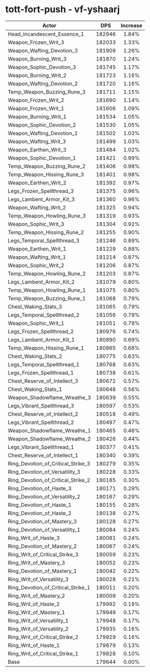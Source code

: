 # tott-fort-push - vf-yshaarj
| Actor | DPS | Increase |
|---|:---:|:---:|
|Head_Incandescent_Essence_1|182946|1.84%|
|Weapon_Frozen_Writ_3|182033|1.33%|
|Weapon_Wafting_Devotion_3|181909|1.26%|
|Weapon_Burning_Writ_3|181870|1.24%|
|Weapon_Sophic_Devotion_3|181745|1.17%|
|Weapon_Burning_Writ_2|181723|1.16%|
|Weapon_Wafting_Devotion_2|181720|1.16%|
|Temp_Weapon_Buzzing_Rune_3|181711|1.15%|
|Weapon_Frozen_Writ_2|181690|1.14%|
|Weapon_Frozen_Writ_1|181606|1.09%|
|Weapon_Burning_Writ_1|181534|1.05%|
|Weapon_Sophic_Devotion_2|181530|1.05%|
|Weapon_Wafting_Devotion_1|181502|1.03%|
|Weapon_Wafting_Writ_3|181499|1.03%|
|Weapon_Earthen_Writ_3|181484|1.02%|
|Weapon_Sophic_Devotion_1|181421|0.99%|
|Temp_Weapon_Buzzing_Rune_2|181406|0.98%|
|Temp_Weapon_Hissing_Rune_3|181401|0.98%|
|Weapon_Earthen_Writ_2|181392|0.97%|
|Legs_Frozen_Spellthread_3|181375|0.96%|
|Legs_Lambent_Armor_Kit_3|181360|0.96%|
|Weapon_Wafting_Writ_2|181325|0.94%|
|Temp_Weapon_Howling_Rune_3|181319|0.93%|
|Weapon_Sophic_Writ_3|181304|0.92%|
|Temp_Weapon_Hissing_Rune_2|181255|0.90%|
|Legs_Temporal_Spellthread_3|181246|0.89%|
|Weapon_Earthen_Writ_1|181229|0.88%|
|Weapon_Wafting_Writ_1|181214|0.87%|
|Weapon_Sophic_Writ_2|181206|0.87%|
|Temp_Weapon_Howling_Rune_2|181203|0.87%|
|Legs_Lambent_Armor_Kit_2|181079|0.80%|
|Temp_Weapon_Howling_Rune_1|181075|0.80%|
|Temp_Weapon_Buzzing_Rune_1|181068|0.79%|
|Chest_Waking_Stats_3|181065|0.79%|
|Legs_Temporal_Spellthread_2|181056|0.79%|
|Weapon_Sophic_Writ_1|181051|0.78%|
|Legs_Frozen_Spellthread_2|180976|0.74%|
|Legs_Lambent_Armor_Kit_1|180890|0.69%|
|Temp_Weapon_Hissing_Rune_1|180865|0.68%|
|Chest_Waking_Stats_2|180775|0.63%|
|Legs_Temporal_Spellthread_1|180768|0.63%|
|Legs_Frozen_Spellthread_1|180738|0.61%|
|Chest_Reserve_of_Intellect_3|180672|0.57%|
|Chest_Waking_Stats_1|180648|0.56%|
|Weapon_Shadowflame_Wreathe_3|180639|0.55%|
|Legs_Vibrant_Spellthread_3|180597|0.53%|
|Chest_Reserve_of_Intellect_2|180518|0.49%|
|Legs_Vibrant_Spellthread_2|180497|0.47%|
|Weapon_Shadowflame_Wreathe_1|180465|0.46%|
|Weapon_Shadowflame_Wreathe_2|180426|0.44%|
|Legs_Vibrant_Spellthread_1|180377|0.41%|
|Chest_Reserve_of_Intellect_1|180340|0.39%|
|Ring_Devotion_of_Critical_Strike_3|180279|0.35%|
|Ring_Devotion_of_Versatility_3|180228|0.33%|
|Ring_Devotion_of_Critical_Strike_2|180185|0.30%|
|Ring_Devotion_of_Haste_3|180171|0.29%|
|Ring_Devotion_of_Versatility_2|180167|0.29%|
|Ring_Devotion_of_Haste_1|180155|0.28%|
|Ring_Devotion_of_Haste_2|180138|0.27%|
|Ring_Devotion_of_Mastery_3|180128|0.27%|
|Ring_Devotion_of_Versatility_1|180084|0.24%|
|Ring_Writ_of_Haste_3|180081|0.24%|
|Ring_Devotion_of_Mastery_2|180067|0.24%|
|Ring_Writ_of_Critical_Strike_3|180059|0.23%|
|Ring_Writ_of_Mastery_3|180052|0.23%|
|Ring_Devotion_of_Mastery_1|180042|0.22%|
|Ring_Writ_of_Versatility_3|180028|0.21%|
|Ring_Devotion_of_Critical_Strike_1|180011|0.20%|
|Ring_Writ_of_Mastery_2|180009|0.20%|
|Ring_Writ_of_Haste_2|179992|0.19%|
|Ring_Writ_of_Mastery_1|179949|0.17%|
|Ring_Writ_of_Versatility_1|179948|0.17%|
|Ring_Writ_of_Versatility_2|179935|0.16%|
|Ring_Writ_of_Critical_Strike_2|179929|0.16%|
|Ring_Writ_of_Haste_1|179879|0.13%|
|Ring_Writ_of_Critical_Strike_1|179828|0.10%|
|Base|179644|0.00%|
